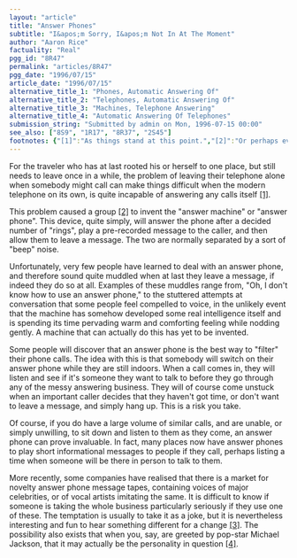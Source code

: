 ```yaml
---
layout: "article"
title: "Answer Phones"
subtitle: "I&apos;m Sorry, I&apos;m Not In At The Moment"
author: "Aaron Rice"
factuality: "Real"
pgg_id: "8R47"
permalink: "articles/8R47"
pgg_date: "1996/07/15"
article_date: "1996/07/15"
alternative_title_1: "Phones, Automatic Answering Of"
alternative_title_2: "Telephones, Automatic Answering Of"
alternative_title_3: "Machines, Telephone Answering"
alternative_title_4: "Automatic Answering Of Telephones"
submission_string: "Submitted by admin on Mon, 1996-07-15 00:00"
see_also: ["8S9", "1R17", "8R37", "2S45"]
footnotes: {"[1]":"As things stand at this point.","[2]":"Or perhaps even a single person.","[3]":"Until everybody in the world buys the same tape.","[4]":"This will depend on the number you call, the location of the personality, and their enthusiasm or ability to answer the phone. It's always possible that you will be greeted by someone else with the same name, in which case, you have an instant predictable topic of conversation to start with."}
---
```

<div>
<p>For the traveler who has at last rooted his or herself to one place, but still needs to leave once in a while, the problem of leaving their telephone alone when somebody might call can make things difficult when the modern telephone on its own, is quite incapable of answering any calls itself <a href="#footnotes.1" class="footnote-link">[1]</a>.</p>
<p>This problem caused a group <a href="#footnotes.2" class="footnote-link">[2]</a> to invent the "answer machine" or "answer phone". This device, quite simply, will answer the phone after a decided number of "rings", play a pre-recorded message to the caller, and then allow them to leave a message. The two are normally separated by a sort of "beep" noise.</p>
<p>Unfortunately, very few people have learned to deal with an answer phone, and therefore sound quite muddled when at last they leave a message, if indeed they do so at all. Examples of these muddles range from, "Oh, I don't know how to use an answer phone," to the stuttered attempts at conversation that some people feel compelled to voice, in the unlikely event that the machine has somehow developed some real intelligence itself and is spending its time pervading warm and comforting feeling while nodding gently. A machine that can actually do this has yet to be invented.</p>
<p>Some people will discover that an answer phone is the best way to "filter" their phone calls. The idea with this is that somebody will switch on their answer phone while they are still indoors. When a call comes in, they will listen and see if it's someone they want to talk to before they go through any of the messy answering business. They will of course come unstuck when an important caller decides that they haven't got time, or don't want to leave a message, and simply hang up. This is a risk you take.</p>
<p>Of course, if you do have a large volume of similar calls, and are unable, or simply unwilling, to sit down and listen to them as they come, an answer phone can prove invaluable. In fact, many places now have answer phones to play short informational messages to people if they call, perhaps listing a time when someone will be there in person to talk to them.</p>
<p>More recently, some companies have realised that there is a market for novelty answer phone message tapes, containing voices of major celebrities, or of vocal artists imitating the same. It is difficult to know if someone is taking the whole business particularly seriously if they use one of these. The temptation is usually to take it as a joke, but it is nevertheless interesting and fun to hear something different for a change <a href="#footnotes.3" class="footnote-link">[3]</a>. The possibility also exists that when you, say, are greeted by pop-star Michael Jackson, that it may actually be the personality in question <a href="#footnotes.4" class="footnote-link">[4]</a>.</p>
</div>
